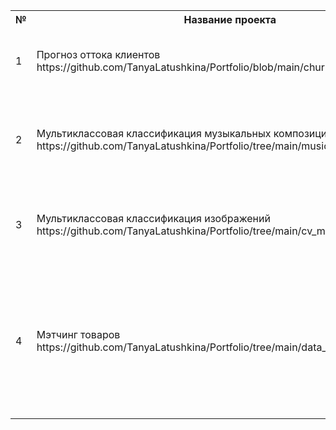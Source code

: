<table>
    <tr>
        <th>№</th>
        <th>Название проекта</th>
        <th>Описание</th>
        <th>Стек</th>
    </tr>
    <tr>
        <td>1</td>
        <td>Прогноз оттока клиентов https://github.com/TanyaLatushkina/Portfolio/blob/main/churn_rate_customer</td>
        <td>Разработка модели прогноза оттока клиентов</td>
        <td>pandas, matplotlib, optuna, catboost, fastai</td>
    </tr>
    <tr>
        <td>2</td>
        <td>Мультиклассовая классификация музыкальных композиций https://github.com/TanyaLatushkina/Portfolio/tree/main/music_genre_classifier</td>
        <td>Pазработка модели, колторая позволяит классифицировать музыкальные произведения по жанрам</td>
        <td>pandas, sklearn, matplotlib, phik, optuna, catboost, shap</td>
    </tr>
        <td>3</td>
        <td>Мультиклассовая классификация изображений https://github.com/TanyaLatushkina/Portfolio/tree/main/cv_music_genre_classifier</td>
        <td>Определение жанра по изображению обложки музыкального диска</td>
        <td>pandas, numpy, matplotlib, faiss, fastai</td>
    </tr>
        <td>4</td>
        <td>Мэтчинг товаров https://github.com/TanyaLatushkina/Portfolio/tree/main/data_matching</td>
        <td>Разработка алгоритма для маркетплейса, который для всех товаров из одного набора данных, предложит несколько вариантов наиболее похожих из другого набораР</td>
        <td>sklearn, seaborn, matplotlib, numpy, faiss</td>
</table>
